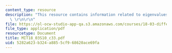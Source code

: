 ```yaml
---
content_type: resource
description: "This resource contains information related to eigenvalues and eigenvectors.\
  \ \r\n\r\n"
file: https://ol-ocw-studio-app-qa.s3.amazonaws.com/courses/18-03-differential-equations-spring-2010/5282a623b324a8855cf968620ace69fa_MIT18_03S10_c33.pdf
file_type: application/pdf
resourcetype: Document
title: MIT18_03S10_c33.pdf
uid: 5282a623-b324-a885-5cf9-68620ace69fa
---
```

